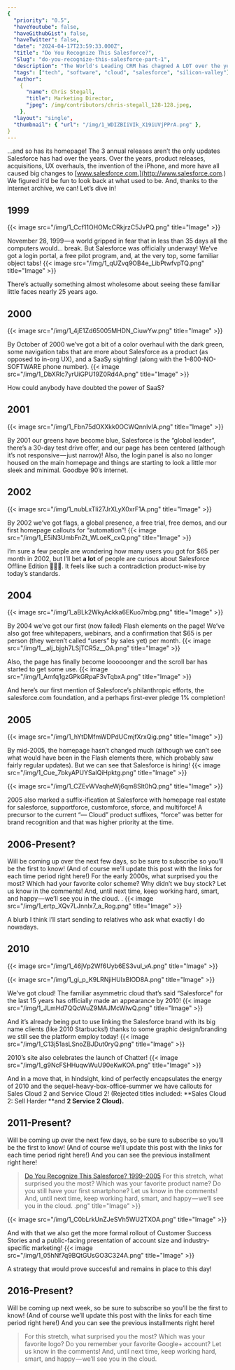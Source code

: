 ```yaml
---
{
  "priority": "0.5",
  "haveYoutube": false,
  "haveGithubGist": false,
  "haveTwitter": false,
  "date": "2024-04-17T23:59:33.000Z",
  "title": "Do You Recognize This Salesforce?",
  "Slug": "do-you-recognize-this-salesforce-part-1",
  "description": "The World's Leading CRM has chagned A LOT over the years...",
  "tags": ["tech", "software", "cloud", "salesforce", "silicon-valley"],
  "author":
    {
      "name": Chris Stegall,
      "title": Marketing Director,
      "jpeg": /img/contributors/chris-stegall_128-128.jpeg,
    },
  "layout": "single",
  "thumbnail": { "url": "/img/1_WDIZBIiVIk_X19iUVjPPrA.png" },
}
---
```


…and so has its homepage! The 3 annual releases aren’t the only updates Salesforce has had over the years. Over the years, product releases, acquisitions, UX overhauls, the invention of the iPhone, and more have all caused big changes to [www.salesforce.com.](http://www.salesforce.com.) We figured it’d be fun to look back at what used to be. And, thanks to the internet archive, we can!
Let’s dive in!

## 1999

{{< image src="/img/1_Ccf11OHOMcCRkjrzC5JvPQ.png" title="Image" >}}

November 28, 1999 — a world gripped in fear that in less than 35 days all the computers would… break. But Salesforce was officially underway! We’ve got a login portal, a free pilot program, and, at the very top, some familiar object tabs!
{{< image src="/img/1_qUZvq9OB4e_LibPtwfvpTQ.png" title="Image" >}}

There’s actually something almost wholesome about seeing these familiar little faces nearly 25 years ago.

## 2000

{{< image src="/img/1_4jE1Zd65005MHDN_CiuwYw.png" title="Image" >}}

By October of 2000 we’ve got a bit of a color overhaul with the dark green, some navigation tabs that are more about Salesforce as a product (as opposed to in-org UX), and a SaaSy sighting! (along with the 1–800-NO-SOFTWARE phone number).
{{< image src="/img/1_DbXRlc7yrUiGPU19Z0Rd4A.png" title="Image" >}}

How could anybody have doubted the power of SaaS?

## 2001

{{< image src="/img/1_Fbn75dOXXkk0OCWQnnIvIA.png" title="Image" >}}

By 2001 our greens have become blue, Salesforce is the “global leader”, there’s a 30-day test drive offer, and our page has been centered (although it’s not responsive — just narrow)!
Also, the login panel is also no longer housed on the main homepage and things are starting to look a little mor sleek and minimal. Goodbye 90’s internet.

## 2002

{{< image src="/img/1_nubLxTli27JrXLyX0xrF1A.png" title="Image" >}}

By 2002 we’ve got flags, a global presence, a free trial, free demos, and our first homepage callouts for “automation”!
{{< image src="/img/1_E5iN3UmbFnZt_WLoeK_cxQ.png" title="Image" >}}

I’m sure a few people are wondering how many users you got for $65 per month in 2002, but I’ll bet <strong>a lot</strong> of people are curious about Salesforce Offline Edition 👀👀👀. It feels like such a contradiction product-wise by today’s standards.

## 2004

{{< image src="/img/1_aBLk2WkyAckka6EKuo7mbg.png" title="Image" >}}

By 2004 we’ve got our first (now failed) Flash elements on the page! We’ve also got free whitepapers, webinars, and a confirmation that $65 is per person (they weren’t called “users” by sales yet) per month.
{{< image src="/img/1__alj_bjgh7LSjTCR5z__OA.png" title="Image" >}}

Also, the page has finally become loooooonger and the scroll bar has started to get some use.
{{< image src="/img/1_Amfq1gzGPkGRpaF3vTqbxA.png" title="Image" >}}

And here’s our first mention of Salesforce’s philanthropic efforts, the salesforce.com foundation, and a perhaps first-ever pledge 1% completion!

## 2005

{{< image src="/img/1_hYtDMfmWDPdUCmjfXrxQig.png" title="Image" >}}

By mid-2005, the homepage hasn’t changed much (although we can’t see what would have been in the Flash elements there, which probably saw fairly regular updates). But we can see that Salesforce is hiring!
{{< image src="/img/1_Cue_7bkyAPUYSalQiHpktg.png" title="Image" >}}

{{< image src="/img/1_CZEvWVaqheWj6qm8Slt0hQ.png" title="Image" >}}

2005 also marked a suffix-ification at Salesforce with homepage real estate for salesforce, supportforce, customforce, sforce, and multiforce! A precursor to the current “— Cloud” product suffixes, “force” was better for brand recognition and that was higher priority at the time.

## 2006-Present?

Will be coming up over the next few days, so be sure to subscribe so you’ll be the first to know! (And of course we’ll update this post with the links for each time period right here!)
For the early 2000s, what surprised you the most? Which had your favorite color scheme? Why didn’t we buy stock? Let us know in the comments!
And, until next time, keep working hard, smart, and happy — we’ll see you in the cloud.
.
{{< image src="/img/1_ertp_XQv7LJnnIx7_a_Rog.png" title="Image" >}}

A blurb I think I’ll start sending to relatives who ask what exactly I do nowadays.

## 2010

{{< image src="/img/1_46jVp2Wf6Uyb6ES3vul_vA.png" title="Image" >}}

{{< image src="/img/1_gi_p_K9LRNjiHUIxBlOD8A.png" title="Image" >}}

We’ve got cloud! The familiar asymmetric cloud that’s said “Salesforce” for the last 15 years has officially made an appearance by 2010!
{{< image src="/img/1_JLmHd7QQcWuZ9MAJMcWIwQ.png" title="Image" >}}

And it’s already being put to use linking the Salesforce brand with its big name clients (like 2010 Starbucks!) thanks to some graphic design/branding we still see the platform employ today!
{{< image src="/img/1_C13j51asLSnoZBJDut0ryQ.png" title="Image" >}}

2010’s site also celebrates the launch of Chatter!
{{< image src="/img/1_g9NcFSHHuqwWuU90eKwKOA.png" title="Image" >}}

And in a move that, in hindsight, kind of perfectly encapsulates the energy of 2010 and the sequel-heavy-box-office-summer we have callouts for Sales Cloud 2 and Service Cloud 2! (Rejected titles included: **Sales Cloud 2: Sell Harder **and **2 Service 2 Cloud).**

## 2011-Present?

Will be coming up over the next few days, so be sure to subscribe so you’ll be the first to know! (And of course we’ll update this post with the links for each time period right here!)
And you can see the previous installment right here!

> [Do You Recognize This Salesforce? 1999–2005](https://medium.com/creme-de-la-crm/do-you-recognize-this-salesforce-d86565486686)
> For this stretch, what surprised you the most? Which was your favorite product name? Do you still have your first smartphone? Let us know in the comments!
> And, until next time, keep working hard, smart, and happy — we’ll see you in the cloud.
> .png" title="Image" >}}

{{< image src="/img/1_C0bLrkUnZJeSVh5WU2TXOA.png" title="Image" >}}

And with that we also get the more formal rollout of Customer Success Stories and a public-facing presentation of account size and industry-specific marketing!
{{< image src="/img/1_05hNf7q9BQtGUsGO3C324A.png" title="Image" >}}

A strategy that would prove succesful and remains in place to this day!

## 2016-Present?

Will be coming up next week, so be sure to subscribe so you’ll be the first to know! (And of course we’ll update this post with the links for each time period right here!)
And you can see the previous installments right here!

> [](https://medium.com/creme-de-la-crm/do-you-recognize-this-salesforce-d86565486686)

> [](https://medium.com/creme-de-la-crm/do-you-recognize-this-salesforce-8a149fd84b4b)
> For this stretch, what surprised you the most? Which was your favorite logo? Do you remember your favorite Google+ account? Let us know in the comments!
> And, until next time, keep working hard, smart, and happy — we’ll see you in the cloud.
